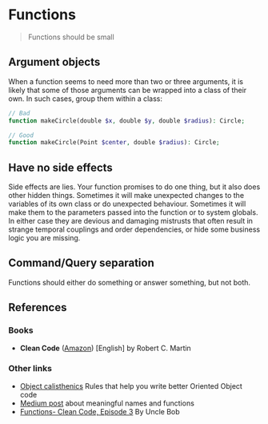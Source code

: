 # Functions

> Functions should be small

## Argument objects

When a function seems to need more than two or three arguments, it is likely that some of those arguments can be wrapped into a class of their own. In such cases, group them within a class:

```php
// Bad
function makeCircle(double $x, double $y, double $radius): Circle;

// Good
function makeCircle(Point $center, double $radius): Circle;
```

## Have no side effects

Side effects are lies. Your function promises to do one thing, but it also does other hidden things. Sometimes it will make unexpected changes to the variables of its own class or do unexpected behaviour. Sometimes it will make them to the parameters passed into the function or to system globals. In either case they are devious and damaging mistrusts that often result in strange temporal couplings and order dependencies, or hide some business logic you are missing.

## Command/Query separation

Functions should either do something or answer something, but not both.

## References

### Books

* **Clean Code** ([Amazon](https://www.amazon.de/-/en/dp/0132350882/)) [English] by Robert C. Martin

### Other links

* [Object calisthenics](https://williamdurand.fr/2013/06/03/object-calisthenics/) Rules that help you write better Oriented Object code
* [Medium post](https://medium.com/coding-skills/clean-code-101-meaningful-names-and-functions-bf450456d90c) about meaningful names and functions
* [Functions- Clean Code, Episode 3](https://cleancoders.com/episode/clean-code-episode-3/show) By Uncle Bob 
